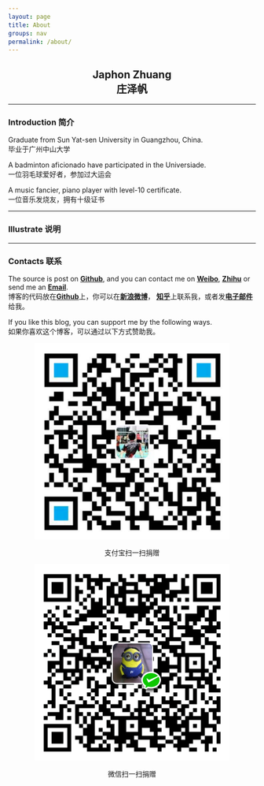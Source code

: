 ```yaml
---
layout: page
title: About
groups: nav
permalink: /about/
---
```


<div class="post_header_blank"></div>

## <center> Japhon Zhuang <br> 庄泽帆 <center>

<div class="post_header_blank"></div>

---

<div class="post_header_blank"></div>

### Introduction 简介

Graduate from Sun Yat-sen University in Guangzhou, China.<br>
<span class="about_zh">毕业于广州中山大学</span>

A badminton aficionado have participated in the Universiade.<br>
<span class="about_zh">一位羽毛球爱好者，参加过大运会</span>

A music fancier, piano player with level-10 certificate.<br>
<span class="about_zh">一位音乐发烧友，拥有十级证书</span>

<div class="post_header_blank"></div>

---

<div class="post_header_blank"></div>

### Illustrate 说明



<div class="post_header_blank"></div>

---

<div class="post_header_blank"></div>

### Contacts 联系

The source is post on <a href="https://github.com/Japhon">**Github**</a>, 
and you can contact me on <a href="http://weibo.com/zhuangzefan">**Weibo**</a>, 
 <a href="http://www.zhihu.com/people/zhuang-japhon">**Zhihu**</a> 
 or send me an <a href="mailto:zhuangzefan@foxmail">**Email**</a>.<br>
 <span class="about_zh">
 	博客的代码放在<a href="https://github.com/Japhon">**Github**</a>上，你可以在<a href="http://weibo.com/zhuangzefan">**新浪微博**</a>，
 	<a href="http://www.zhihu.com/people/zhuang-japhon">**知乎**</a>上联系我，或者发<a href="mailto:zhuangzefan@foxmail">**电子邮件**</a>给我。
 </span>

If you like this blog, you can support me by the following ways.<br>
<span class="about_zh">如果你喜欢这个博客，可以通过以下方式赞助我。</span>

<div>
	<center>
		<div class="contain">
			<div class="zhifucode">	
				<img  src="/photo/alibaba.jpg"/>
				<p>支付宝扫一扫捐赠</p>
			</div>
		</div>
		<div class="contain">
			<div class="zhifucode">
				<img src="/photo/weixinzhifu.jpg"/>
				<p>微信扫一扫捐赠</p>
			</div>
		</div>
	</center>
</div>

<div class="post_header_blank"></div>